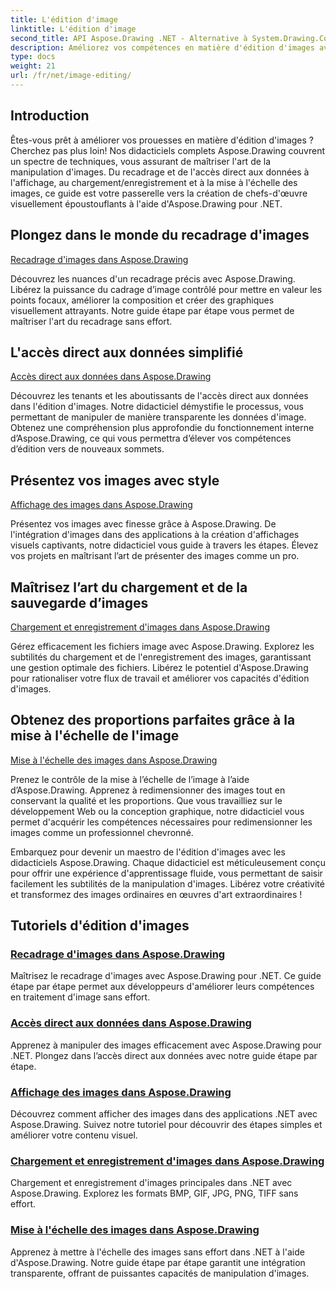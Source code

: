 ```yaml
---
title: L'édition d'image
linktitle: L'édition d'image
second_title: API Aspose.Drawing .NET - Alternative à System.Drawing.Common
description: Améliorez vos compétences en matière d'édition d'images avec les didacticiels Aspose.Drawing ! Apprenez les techniques de recadrage, d’accès direct aux données, d’affichage et de mise à l’échelle pour des résultats époustouflants.
type: docs
weight: 21
url: /fr/net/image-editing/
---
```


## Introduction

Êtes-vous prêt à améliorer vos prouesses en matière d'édition d'images ? Cherchez pas plus loin! Nos didacticiels complets Aspose.Drawing couvrent un spectre de techniques, vous assurant de maîtriser l'art de la manipulation d'images. Du recadrage et de l'accès direct aux données à l'affichage, au chargement/enregistrement et à la mise à l'échelle des images, ce guide est votre passerelle vers la création de chefs-d'œuvre visuellement époustouflants à l'aide d'Aspose.Drawing pour .NET.

## Plongez dans le monde du recadrage d'images

[Recadrage d'images dans Aspose.Drawing](./cropping/)

Découvrez les nuances d'un recadrage précis avec Aspose.Drawing. Libérez la puissance du cadrage d’image contrôlé pour mettre en valeur les points focaux, améliorer la composition et créer des graphiques visuellement attrayants. Notre guide étape par étape vous permet de maîtriser l'art du recadrage sans effort.

## L'accès direct aux données simplifié

[Accès direct aux données dans Aspose.Drawing](./direct-data-access/)

Découvrez les tenants et les aboutissants de l'accès direct aux données dans l'édition d'images. Notre didacticiel démystifie le processus, vous permettant de manipuler de manière transparente les données d'image. Obtenez une compréhension plus approfondie du fonctionnement interne d’Aspose.Drawing, ce qui vous permettra d’élever vos compétences d’édition vers de nouveaux sommets.

## Présentez vos images avec style

[Affichage des images dans Aspose.Drawing](./display/)

Présentez vos images avec finesse grâce à Aspose.Drawing. De l'intégration d'images dans des applications à la création d'affichages visuels captivants, notre didacticiel vous guide à travers les étapes. Élevez vos projets en maîtrisant l’art de présenter des images comme un pro.

## Maîtrisez l’art du chargement et de la sauvegarde d’images

[Chargement et enregistrement d'images dans Aspose.Drawing](./load-save/)

Gérez efficacement les fichiers image avec Aspose.Drawing. Explorez les subtilités du chargement et de l'enregistrement des images, garantissant une gestion optimale des fichiers. Libérez le potentiel d'Aspose.Drawing pour rationaliser votre flux de travail et améliorer vos capacités d'édition d'images.

## Obtenez des proportions parfaites grâce à la mise à l'échelle de l'image

[Mise à l'échelle des images dans Aspose.Drawing](./scale/)

Prenez le contrôle de la mise à l’échelle de l’image à l’aide d’Aspose.Drawing. Apprenez à redimensionner des images tout en conservant la qualité et les proportions. Que vous travailliez sur le développement Web ou la conception graphique, notre didacticiel vous permet d'acquérir les compétences nécessaires pour redimensionner les images comme un professionnel chevronné.

Embarquez pour devenir un maestro de l'édition d'images avec les didacticiels Aspose.Drawing. Chaque didacticiel est méticuleusement conçu pour offrir une expérience d'apprentissage fluide, vous permettant de saisir facilement les subtilités de la manipulation d'images. Libérez votre créativité et transformez des images ordinaires en œuvres d'art extraordinaires !
## Tutoriels d'édition d'images
### [Recadrage d'images dans Aspose.Drawing](./cropping/)
Maîtrisez le recadrage d'images avec Aspose.Drawing pour .NET. Ce guide étape par étape permet aux développeurs d'améliorer leurs compétences en traitement d'image sans effort.
### [Accès direct aux données dans Aspose.Drawing](./direct-data-access/)
Apprenez à manipuler des images efficacement avec Aspose.Drawing pour .NET. Plongez dans l’accès direct aux données avec notre guide étape par étape.
### [Affichage des images dans Aspose.Drawing](./display/)
Découvrez comment afficher des images dans des applications .NET avec Aspose.Drawing. Suivez notre tutoriel pour découvrir des étapes simples et améliorer votre contenu visuel.
### [Chargement et enregistrement d'images dans Aspose.Drawing](./load-save/)
Chargement et enregistrement d'images principales dans .NET avec Aspose.Drawing. Explorez les formats BMP, GIF, JPG, PNG, TIFF sans effort.
### [Mise à l'échelle des images dans Aspose.Drawing](./scale/)
Apprenez à mettre à l'échelle des images sans effort dans .NET à l'aide d'Aspose.Drawing. Notre guide étape par étape garantit une intégration transparente, offrant de puissantes capacités de manipulation d'images.